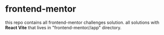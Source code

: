 # frontend-mentor

this repo contains all frontend-mentor challenges solution. all solutions with **React Vite** that lives in "frontend-mentor/<project name>/app" directory.
